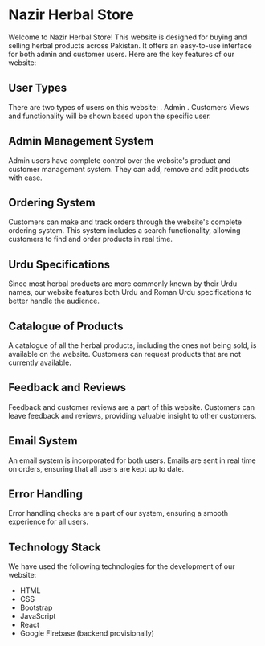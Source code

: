 # Nazir Herbal Store

Welcome to Nazir Herbal Store! This website is designed for buying and selling herbal products across Pakistan. It offers an easy-to-use interface for both admin and customer users. Here are the key features of our website:

## User Types

There are two types of users on this website:
. Admin
. Customers
Views and functionality will be shown based upon the specific user.

## Admin Management System

Admin users have complete control over the website's product and customer management system. They can add, remove and edit products with ease.

## Ordering System

Customers can make and track orders through the website's complete ordering system. This system includes a search functionality, allowing customers to find and order products in real time.

## Urdu Specifications

Since most herbal products are more commonly known by their Urdu names, our website features both Urdu and Roman Urdu specifications to better handle the audience.

## Catalogue of Products

A catalogue of all the herbal products, including the ones not being sold, is available on the website. Customers can request products that are not currently available.

## Feedback and Reviews

Feedback and customer reviews are a part of this website. Customers can leave feedback and reviews, providing valuable insight to other customers.

## Email System

An email system is incorporated for both users. Emails are sent in real time on orders, ensuring that all users are kept up to date.

## Error Handling

Error handling checks are a part of our system, ensuring a smooth experience for all users.

## Technology Stack

We have used the following technologies for the development of our website:
- HTML
- CSS
- Bootstrap
- JavaScript
- React
- Google Firebase (backend provisionally)
